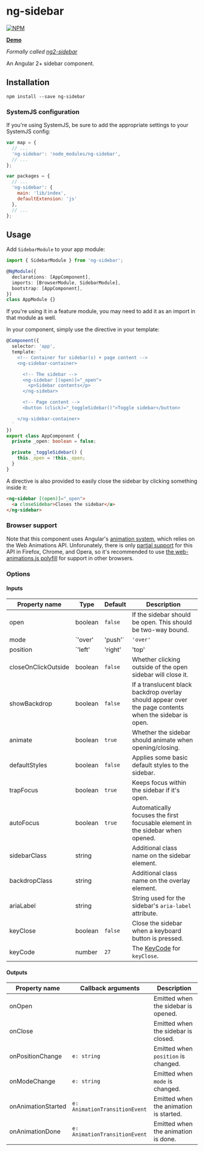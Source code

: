 # ng-sidebar

[![NPM](https://nodei.co/npm/ng-sidebar.png?compact=true)](https://nodei.co/npm/ng-sidebar)

**[Demo](https://echeung.me/ng-sidebar)**

*Formally called [ng2-sidebar](https://github.com/arkon/ng2-sidebar)*

An Angular 2+ sidebar component.


## Installation

```shell
npm install --save ng-sidebar
```

### SystemJS configuration

If you're using SystemJS, be sure to add the appropriate settings to your SystemJS config:

```js
var map = {
  // ...
  'ng-sidebar': 'node_modules/ng-sidebar',
  // ...
};

var packages = {
  // ...
  'ng-sidebar': {
    main: 'lib/index',
    defaultExtension: 'js'
  },
  // ...
};
```

## Usage

Add `SidebarModule` to your app module:

```typescript
import { SidebarModule } from 'ng-sidebar';

@NgModule({
  declarations: [AppComponent],
  imports: [BrowserModule, SidebarModule],
  bootstrap: [AppComponent],
})
class AppModule {}
```

If you're using it in a feature module, you may need to add it as an import in that module as well.

In your component, simply use the directive in your template:

```typescript
@Component({
  selector: 'app',
  template: `
    <!-- Container for sidebar(s) + page content -->
    <ng-sidebar-container>

      <!-- The sidebar -->
      <ng-sidebar [(open)]="_open">
        <p>Sidebar contents</p>
      </ng-sidebar>

      <!-- Page content -->
      <button (click)="_toggleSidebar()">Toggle sidebar</button>

    </ng-sidebar-container>
  `
})
export class AppComponent {
  private _open: boolean = false;

  private _toggleSidebar() {
    this._open = !this._open;
  }
}
```

A directive is also provided to easily close the sidebar by clicking something inside it:

```html
<ng-sidebar [(open)]="_open">
  <a closeSidebar>Closes the sidebar</a>
</ng-sidebar>
```

### Browser support

Note that this component uses Angular's [animation system](https://angular.io/docs/ts/latest/guide/animations.html), which relies on the Web Animations API. Unforunately, there is only [partial support](http://caniuse.com/#feat=web-animation) for this API in Firefox, Chrome, and Opera, so it's recommended to use [the web-animations.js polyfill](https://github.com/web-animations/web-animations-js) for support in other browsers.


### Options

#### Inputs

| Property name | Type | Default | Description |
| ------------- | ---- | ------- | ----------- |
| open | boolean | `false` | If the sidebar should be open. This should be two-way bound. |
| mode | `'over' | 'push'` | `'over'` | Whether to display the sidebar over the content or beside it. |
| position | `'left' | 'right' | 'top' | 'bottom'` | `'left'` | What side the sidebar should be docked to. |
| closeOnClickOutside | boolean | `false` | Whether clicking outside of the open sidebar will close it. |
| showBackdrop | boolean | `false` | If a translucent black backdrop overlay should appear over the page contents when the sidebar is open. |
| animate | boolean | `true` | Whether the sidebar should animate when opening/closing. |
| defaultStyles | boolean | `false` | Applies some basic default styles to the sidebar. |
| trapFocus | boolean | `true` | Keeps focus within the sidebar if it's open. |
| autoFocus | boolean | `true` | Automatically focuses the first focusable element in the sidebar when opened. |
| sidebarClass | string | | Additional class name on the sidebar element. |
| backdropClass | string | | Additional class name on the overlay element. |
| ariaLabel | string | | String used for the sidebar's `aria-label` attribute. |
| keyClose | boolean | `false` | Close the sidebar when a keyboard button is pressed. |
| keyCode | number | `27` | The [KeyCode](http://keycode.info/) for `keyClose`. |

#### Outputs

| Property name | Callback arguments | Description |
| ------------- | ------------------ | ----------- |
| onOpen | | Emitted when the sidebar is opened. |
| onClose | | Emitted when the sidebar is closed. |
| onPositionChange | `e: string` | Emitted when `position` is changed. |
| onModeChange | `e: string` | Emitted when `mode` is changed. |
| onAnimationStarted | `e: AnimationTransitionEvent` | Emitted when the animation is started. |
| onAnimationDone | `e: AnimationTransitionEvent` | Emitted when the animation is done. |
